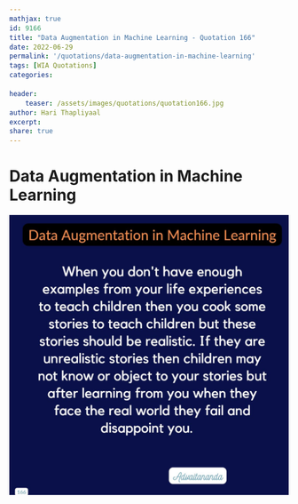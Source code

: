 ```yaml
---
mathjax: true
id: 9166
title: "Data Augmentation in Machine Learning - Quotation 166"
date: 2022-06-29
permalink: '/quotations/data-augmentation-in-machine-learning'
tags: [WIA Quotations] 
categories: 

header:
    teaser: /assets/images/quotations/quotation166.jpg
author: Hari Thapliyaal 
excerpt:
share: true 
---
```


# Data Augmentation in Machine Learning

![Data Augmentation in Machine Learning](/assets/images/quotations/quotation166.jpg)

